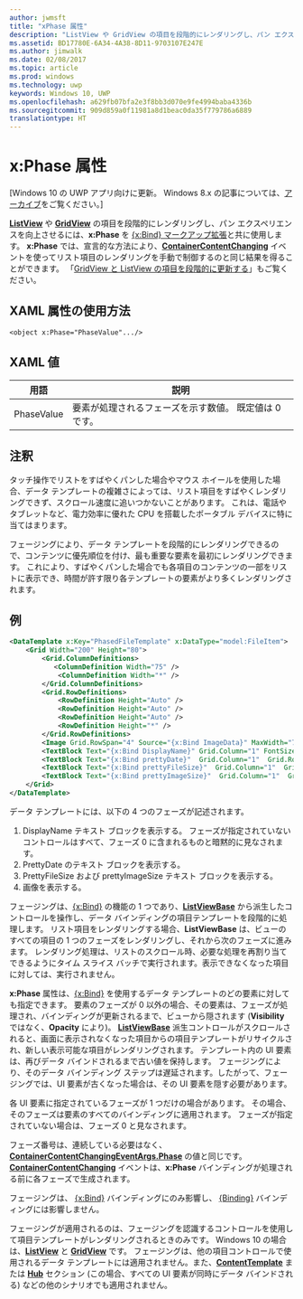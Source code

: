 ```yaml
---
author: jwmsft
title: "xPhase 属性"
description: "ListView や GridView の項目を段階的にレンダリングし、パン エクスペリエンスを向上させるには、xPhase を xBind マークアップ拡張と共に使用します。"
ms.assetid: BD17780E-6A34-4A38-8D11-9703107E247E
ms.author: jimwalk
ms.date: 02/08/2017
ms.topic: article
ms.prod: windows
ms.technology: uwp
keywords: Windows 10, UWP
ms.openlocfilehash: a629fb07bfa2e3f8bb3d070e9fe4994baba4336b
ms.sourcegitcommit: 909d859a0f11981a8d1beac0da35f779786a6889
translationtype: HT
---
```

# <a name="xphase-attribute"></a>x:Phase 属性

\[Windows 10 の UWP アプリ向けに更新。 Windows 8.x の記事については、[アーカイブ](http://go.microsoft.com/fwlink/p/?linkid=619132)をご覧ください。\]

[**ListView**](https://msdn.microsoft.com/library/windows/apps/br242878) や [**GridView**](https://msdn.microsoft.com/library/windows/apps/br242705) の項目を段階的にレンダリングし、パン エクスペリエンスを向上させるには、**x:Phase** を [{x:Bind} マークアップ拡張](x-bind-markup-extension.md)と共に使用します。 **x:Phase** では、宣言的な方法により、[**ContainerContentChanging**](https://msdn.microsoft.com/library/windows/apps/dn298914) イベントを使ってリスト項目のレンダリングを手動で制御するのと同じ結果を得ることができます。 「[GridView と ListView の項目を段階的に更新する](../debug-test-perf/optimize-gridview-and-listview.md#update-items-incrementally)」もご覧ください。

## <a name="xaml-attribute-usage"></a>XAML 属性の使用方法


``` syntax
<object x:Phase="PhaseValue".../>
```

## <a name="xaml-values"></a>XAML 値


| 用語 | 説明 |
|------|-------------|
| PhaseValue | 要素が処理されるフェーズを示す数値。 既定値は 0 です。 | 

## <a name="remarks"></a>注釈

タッチ操作でリストをすばやくパンした場合やマウス ホイールを使用した場合、データ テンプレートの複雑さによっては、リスト項目をすばやくレンダリングできず、スクロール速度に追いつかないことがあります。 これは、電話やタブレットなど、電力効率に優れた CPU を搭載したポータブル デバイスに特に当てはまります。

フェージングにより、データ テンプレートを段階的にレンダリングできるので、コンテンツに優先順位を付け、最も重要な要素を最初にレンダリングできます。 これにより、すばやくパンした場合でも各項目のコンテンツの一部をリストに表示でき、時間が許す限り各テンプレートの要素がより多くレンダリングされます。

## <a name="example"></a>例

```xml
<DataTemplate x:Key="PhasedFileTemplate" x:DataType="model:FileItem">
    <Grid Width="200" Height="80">
        <Grid.ColumnDefinitions>
           <ColumnDefinition Width="75" />
            <ColumnDefinition Width="*" />
        </Grid.ColumnDefinitions>
        <Grid.RowDefinitions>
            <RowDefinition Height="Auto" />
            <RowDefinition Height="Auto" />
            <RowDefinition Height="Auto" />
            <RowDefinition Height="*" />
        </Grid.RowDefinitions>
        <Image Grid.RowSpan="4" Source="{x:Bind ImageData}" MaxWidth="70" MaxHeight="70" x:Phase="3"/>
        <TextBlock Text="{x:Bind DisplayName}" Grid.Column="1" FontSize="12"/>
        <TextBlock Text="{x:Bind prettyDate}"  Grid.Column="1"  Grid.Row="1" FontSize="12" x:Phase="1"/>
        <TextBlock Text="{x:Bind prettyFileSize}"  Grid.Column="1"  Grid.Row="2" FontSize="12" x:Phase="2"/>
        <TextBlock Text="{x:Bind prettyImageSize}"  Grid.Column="1"  Grid.Row="3" FontSize="12" x:Phase="2"/>
    </Grid>
</DataTemplate>
```

データ テンプレートには、以下の 4 つのフェーズが記述されます。

1.  DisplayName テキスト ブロックを表示する。 フェーズが指定されていないコントロールはすべて、フェーズ 0 に含まれるものと暗黙的に見なされます。
2.  PrettyDate のテキスト ブロックを表示する。
3.  PrettyFileSize および prettyImageSize テキスト ブロックを表示する。
4.  画像を表示する。

フェージングは、[{x:Bind}](x-bind-markup-extension.md) の機能の 1 つであり、[**ListViewBase**](https://msdn.microsoft.com/library/windows/apps/br242879) から派生したコントロールを操作し、データ バインディングの項目テンプレートを段階的に処理します。 リスト項目をレンダリングする場合、**ListViewBase** は、ビューのすべての項目の 1 つのフェーズをレンダリングし、それから次のフェーズに進みます。 レンダリング処理は、リストのスクロール時、必要な処理を再割り当てできるようにタイム スライス バッチで実行されます。表示できなくなった項目に対しては、実行されません。

**x:Phase** 属性は、[{x:Bind}](x-bind-markup-extension.md) を使用するデータ テンプレートのどの要素に対しても指定できます。 要素のフェーズが 0 以外の場合、その要素は、フェーズが処理され、バインディングが更新されるまで、ビューから隠されます (**Visibility** ではなく、**Opacity** により)。 [**ListViewBase**](https://msdn.microsoft.com/library/windows/apps/br242879) 派生コントロールがスクロールされると、画面に表示されなくなった項目からの項目テンプレートがリサイクルされ、新しい表示可能な項目がレンダリングされます。 テンプレート内の UI 要素は、再びデータ バインドされるまで古い値を保持します。 フェージングにより、そのデータ バインディング ステップは遅延されます。したがって、フェージングでは、UI 要素が古くなった場合は、その UI 要素を隠す必要があります。

各 UI 要素に指定されているフェーズが 1 つだけの場合があります。 その場合、そのフェーズは要素のすべてのバインディングに適用されます。 フェーズが指定されていない場合は、フェーズ 0 と見なされます。

フェーズ番号は、連続している必要はなく、[**ContainerContentChangingEventArgs.Phase**](https://msdn.microsoft.com/library/windows/apps/dn298493) の値と同じです。 [**ContainerContentChanging**](https://msdn.microsoft.com/library/windows/apps/dn298914) イベントは、**x:Phase** バインディングが処理される前に各フェーズで生成されます。

フェージングは、 [{x:Bind}](x-bind-markup-extension.md) バインディングにのみ影響し、 [{Binding}](binding-markup-extension.md) バインディングには影響しません。

フェージングが適用されるのは、フェージングを認識するコントロールを使用して項目テンプレートがレンダリングされるときのみです。 Windows 10 の場合は、[**ListView**](https://msdn.microsoft.com/library/windows/apps/br242878) と [**GridView**](https://msdn.microsoft.com/library/windows/apps/br242705) です。 フェージングは、他の項目コントロールで使用されるデータ テンプレートには適用されません。また、[**ContentTemplate**](https://msdn.microsoft.com/library/windows/apps/br209369) または [**Hub**](https://msdn.microsoft.com/library/windows/apps/dn251843) セクション (この場合、すべての UI 要素が同時にデータ バインドされる) などの他のシナリオでも適用されません。

